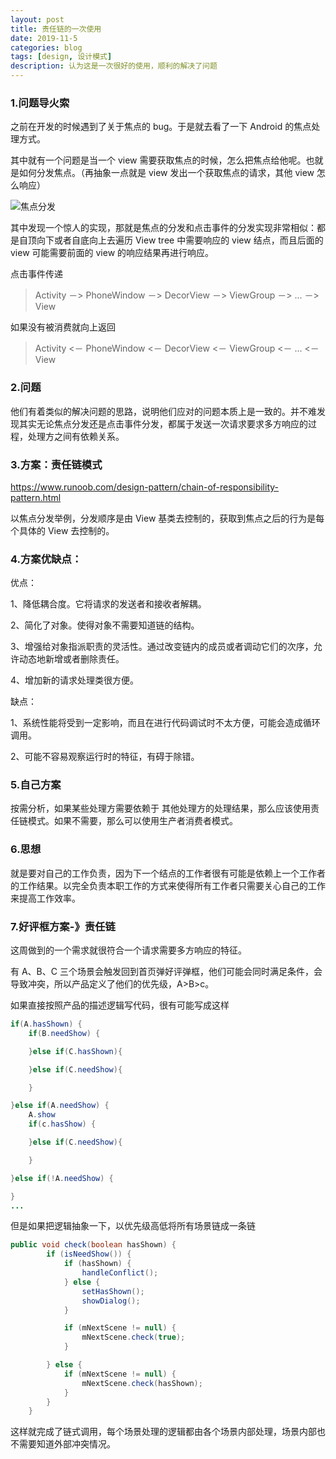 ```yaml
---
layout: post
title: 责任链的一次使用
date: 2019-11-5
categories: blog
tags: [design, 设计模式]
description: 认为这是一次很好的使用，顺利的解决了问题
---
```


### 1.问题导火索

之前在开发的时候遇到了关于焦点的 bug。于是就去看了一下 Android 的焦点处理方式。

其中就有一个问题是当一个 view 需要获取焦点的时候，怎么把焦点给他呢。也就是如何分发焦点。（再抽象一点就是 view 发出一个获取焦点的请求，其他 view 怎么响应）

![焦点分发](https://upload-images.jianshu.io/upload_images/3351492-a6613ee0a4608889.png?imageMogr2/auto-orient/strip%7CimageView2/2/w/1240)

其中发现一个惊人的实现，那就是焦点的分发和点击事件的分发实现非常相似：都是自顶向下或者自底向上去遍历 View tree 中需要响应的 view 结点，而且后面的 view 可能需要前面的 view 的响应结果再进行响应。

点击事件传递

> Activity －> PhoneWindow －> DecorView －> ViewGroup －> ... －> View

如果没有被消费就向上返回

> Activity <－ PhoneWindow <－ DecorView <－ ViewGroup <－ ... <－ View

### 2.问题

他们有着类似的解决问题的思路，说明他们应对的问题本质上是一致的。并不难发现其实无论焦点分发还是点击事件分发，都属于发送一次请求要求多方响应的过程，处理方之间有依赖关系。

### 3.方案：责任链模式

https://www.runoob.com/design-pattern/chain-of-responsibility-pattern.html

以焦点分发举例，分发顺序是由 View 基类去控制的，获取到焦点之后的行为是每个具体的 View 去控制的。

### 4.方案优缺点：

优点：

1、降低耦合度。它将请求的发送者和接收者解耦。

2、简化了对象。使得对象不需要知道链的结构。

3、增强给对象指派职责的灵活性。通过改变链内的成员或者调动它们的次序，允许动态地新增或者删除责任。

4、增加新的请求处理类很方便。

缺点：

1、系统性能将受到一定影响，而且在进行代码调试时不太方便，可能会造成循环调用。

2、可能不容易观察运行时的特征，有碍于除错。

### 5.自己方案

按需分析，如果某些处理方需要依赖于
其他处理方的处理结果，那么应该使用责任链模式。如果不需要，那么可以使用生产者消费者模式。

### 6.思想

就是要对自己的工作负责，因为下一个结点的工作者很有可能是依赖上一个工作者的工作结果。以完全负责本职工作的方式来使得所有工作者只需要关心自己的工作来提高工作效率。

### 7.好评框方案-》责任链

这周做到的一个需求就很符合一个请求需要多方响应的特征。

有 A、B、C 三个场景会触发回到首页弹好评弹框，他们可能会同时满足条件，会导致冲突，所以产品定义了他们的优先级，A>B>c。

如果直接按照产品的描述逻辑写代码，很有可能写成这样

```java
if(A.hasShown) {
    if(B.needShow) {

    }else if(C.hasShown){

    }else if(C.needShow){

    }

}else if(A.needShow) {
    A.show
    if(c.hasShow) {

    }else if(C.needShow){

    }

}else if(!A.needShow) {

}
...

```

但是如果把逻辑抽象一下，以优先级高低将所有场景链成一条链

```java
public void check(boolean hasShown) {
		if (isNeedShow()) {
			if (hasShown) {
				handleConflict();
			} else {
				setHasShown();
				showDialog();
			}

			if (mNextScene != null) {
				mNextScene.check(true);
			}

		} else {
			if (mNextScene != null) {
				mNextScene.check(hasShown);
			}
		}
	}

```

这样就完成了链式调用，每个场景处理的逻辑都由各个场景内部处理，场景内部也不需要知道外部冲突情况。
